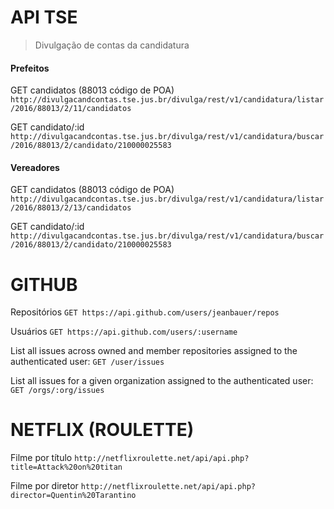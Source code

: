 # API TSE
> Divulgação de contas da candidatura



#### Prefeitos

GET candidatos (88013 código de POA)
`http://divulgacandcontas.tse.jus.br/divulga/rest/v1/candidatura/listar/2016/88013/2/11/candidatos`

GET candidato/:id
`http://divulgacandcontas.tse.jus.br/divulga/rest/v1/candidatura/buscar/2016/88013/2/candidato/210000025583`


#### Vereadores
GET candidatos (88013 código de POA)
`http://divulgacandcontas.tse.jus.br/divulga/rest/v1/candidatura/listar/2016/88013/2/13/candidatos`

GET candidato/:id
`http://divulgacandcontas.tse.jus.br/divulga/rest/v1/candidatura/buscar/2016/88013/2/candidato/210000025583`


# GITHUB

Repositórios
`GET https://api.github.com/users/jeanbauer/repos`

Usuários
`GET https://api.github.com/users/:username`

List all issues across owned and member repositories assigned to the authenticated user:
`GET /user/issues`

List all issues for a given organization assigned to the authenticated user:
`GET /orgs/:org/issues`

# NETFLIX (ROULETTE)

Filme por título
`http://netflixroulette.net/api/api.php?title=Attack%20on%20titan`

Filme por diretor
`http://netflixroulette.net/api/api.php?director=Quentin%20Tarantino`
